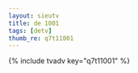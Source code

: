 ```yaml
--- 
layout: sieutv
title: de 1001
tags: [detv]
thumb_re: q7t11001
---
```

{% include tvadv key="q7t11001" %} 
